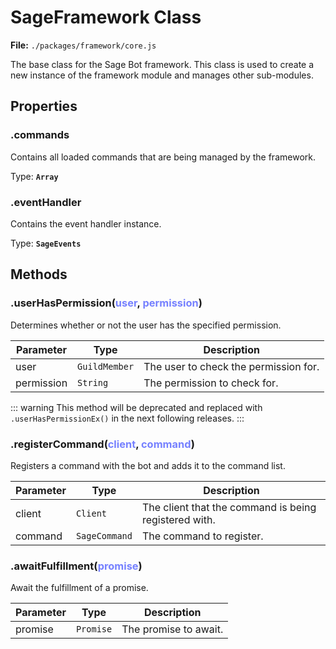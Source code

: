 # SageFramework Class

**File:** `./packages/framework/core.js`

The base class for the Sage Bot framework. This class is used to create a new instance of the framework module and manages other sub-modules.

## Properties

### .commands
Contains all loaded commands that are being managed by the framework.

Type: **`Array`**

### .eventHandler
Contains the event handler instance.

Type: **`SageEvents`**


## Methods

### .userHasPermission(<span style="color: rgba(84, 98, 255, 0.8)">user</span>, <span style="color: rgba(84, 98, 255, 0.8)">permission</span>)
Determines whether or not the user has the specified permission.

| Parameter | Type | Description |
| --------- | ---- | ----------- |
| user | `GuildMember` | The user to check the permission for. |
| permission | `String` | The permission to check for. |

::: warning
This method will be deprecated and replaced with ``.userHasPermissionEx()`` in the next following releases.
:::

### .registerCommand(<span style="color: rgba(84, 98, 255, 0.8)">client</span>, <span style="color: rgba(84, 98, 255, 0.8)">command</span>)
Registers a command with the bot and adds it to the command list.

| Parameter | Type | Description |
| --------- | ---- | ----------- |
| client | `Client` | The client that the command is being registered with. |
| command | `SageCommand` | The command to register. |

### .awaitFulfillment(<span style="color: rgba(84, 98, 255, 0.8)">promise</span>)
Await the fulfillment of a promise.

| Parameter | Type | Description |
| --------- | ---- | ----------- |
| promise | `Promise` | The promise to await. |